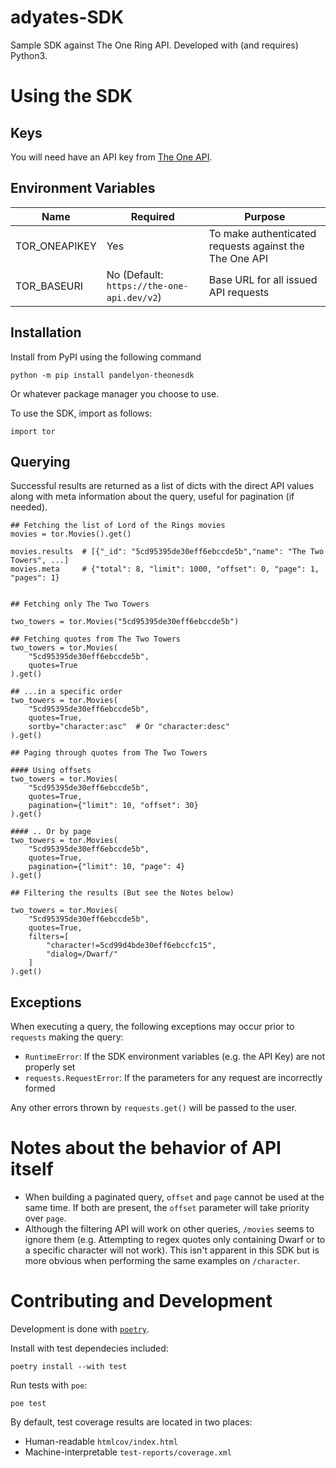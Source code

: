# adyates-SDK

Sample SDK against The One Ring API.  Developed with (and requires) Python3.

# Using the SDK

## Keys

You will need have an API key from [The One API](https://the-one-api.dev/).

## Environment Variables

| Name | Required | Purpose |
|------|----------|---------|
| TOR_ONEAPIKEY | Yes | To make authenticated requests against the The One API |
| TOR_BASEURI | No (Default: `https://the-one-api.dev/v2`) | Base URL for all issued API requests |


## Installation
Install from PyPI using the following command

```
python -m pip install pandelyon-theonesdk
```

Or whatever package manager you choose to use.


To use the SDK, import as follows:

```
import tor
```

## Querying

Successful results are returned as a list of dicts with the direct API values along with meta information about
the query, useful for pagination (if needed).

```
## Fetching the list of Lord of the Rings movies
movies = tor.Movies().get()

movies.results  # [{"_id": "5cd95395de30eff6ebccde5b","name": "The Two Towers", ...]
movies.meta     # {"total": 8, "limit": 1000, "offset": 0, "page": 1, "pages": 1}


## Fetching only The Two Towers

two_towers = tor.Movies("5cd95395de30eff6ebccde5b")

## Fetching quotes from The Two Towers
two_towers = tor.Movies(
    "5cd95395de30eff6ebccde5b",
    quotes=True
).get()

## ...in a specific order
two_towers = tor.Movies(
    "5cd95395de30eff6ebccde5b",
    quotes=True,
    sortby="character:asc"  # Or "character:desc"
).get()

## Paging through quotes from The Two Towers

#### Using offsets
two_towers = tor.Movies(
    "5cd95395de30eff6ebccde5b",
    quotes=True,
    pagination={"limit": 10, "offset": 30}
).get()

#### .. Or by page
two_towers = tor.Movies(
    "5cd95395de30eff6ebccde5b",
    quotes=True,
    pagination={"limit": 10, "page": 4}
).get()

## Filtering the results (But see the Notes below)

two_towers = tor.Movies(
    "5cd95395de30eff6ebccde5b",
    quotes=True,
    filters=[
        "character!=5cd99d4bde30eff6ebccfc15",
        "dialog=/Dwarf/"
    ]
).get()
```

## Exceptions

When executing a query, the following exceptions may occur prior to `requests` making the query:

* `RuntimeError`: If the SDK environment variables (e.g. the API Key) are not properly set
* `requests.RequestError`: If the parameters for any request are incorrectly formed

Any other errors thrown by `requests.get()` will be passed to the user.


# Notes about the behavior of API itself

* When building a paginated query, `offset` and `page` cannot be used at the same time.  If both are present, the `offset` parameter will take priority over `page`.
* Although the filtering API will work on other queries, `/movies` seems to ignore them (e.g. Attempting to regex quotes only containing Dwarf or to a specific character will not work). This isn't apparent in this SDK but is more obvious when performing the same examples on `/character`. 


# Contributing and Development

Development is done with [`poetry`](https://python-poetry.org/).  

Install with test dependecies included:

```poetry install --with test```

Run tests with `poe`:

```poe test```


By default, test coverage results are located in two places:

* Human-readable `htmlcov/index.html`
* Machine-interpretable `test-reports/coverage.xml`
